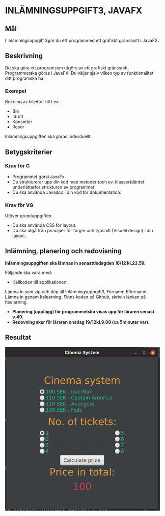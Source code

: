 <h1>INLÄMNINGSUPPGIFT3, JAVAFX</h1>
<article>
<h2>Mål</h2>
<p>I Inlämningsuppgift 3gör du ett programmed ett grafiskt gränssnitt i JavaFX.</p>
</article>

<article>
<h2>Beskrivning</h2>
<p>Du ska göra ett programsom utgörs av ett grafiskt gränssnitt. Programmetska göras i JavaFX. Du väljer själv vilken typ av funktionalitet ditt programska ha.</p>
<h3>Exempel</h3>
<p>Bokning av biljetter till t.ex:</p>
<ul>
    <li>Bio</li>
    <li>Idrott</li>
    <li>Konserter</li>
    <li>Resor</li>
</ul>
<p>Inlämningsuppgiften ska göras individuellt.</p>
</article>

<article>
<h2>Betygskriterier</h2>
<h3>Krav för G</h3>
<ul>
    <li>Programmet görsi JavaFx.</li>
    <li>Du strukturerar upp din kod med metoder (och ev. klasser)därdet underlättarför strukturen av programmet.</li>
    <li>Du ska använda Javadoc i din kod för dokumentation.</li>
</ul>

<h3>Krav för VG</h3>
<p>Utöver grunduppgiften:</p>
<ul>
    <li>Du ska använda CSS för layout.</li>
    <li>Du ska utgå från principer för färger och typsnitt (Visuell design) i din layout.</li>
</ul>
</article>

<article>
<h2>Inlämning, planering och redovisning</h2>
<p><strong>Inlämningsuppgiften ska lämnas in senasttisdagden 18/12 kl.23.59.</strong></p>
<p>Följande ska vara med:</p>
<ul>
    <li>Källkoden till applikationen.</li>
</ul>
<p>Lämna in som zip och döp till Inlämningsuppgift3, Förnamn Efternamn. Lämna in genom Itslearning. Finns koden på Github, skrivin länken på Itselarning.</p>

<ul>
    <li><strong>Planering (upplägg) för programmetska visas upp för läraren senast v.49.</strong></li>
    <li><strong>Redovning sker för läraren onsdag 19/12kl.9.00 (ca 5minuter var).</strong></li>
</ul>
</article>

<article>
    <h2>Resultat</h2>
    <img src="dsveCinema.png">
</article>






